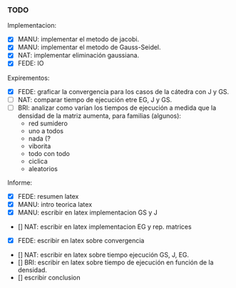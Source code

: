### TODO

Implementacion:

- [x] MANU: implementar el metodo de jacobi.
- [x] MANU: implementar el metodo de Gauss-Seidel.
- [x] NAT: 	implementar eliminación gaussiana.
- [x] FEDE: IO

Expirementos:

- [x] FEDE: graficar la convergencia para los casos de la cátedra con J y GS.
- [ ] NAT: comparar tiempo de ejecución etre EG, J y GS.
- [ ] BRI: analizar como varían los tiempos de ejecución a medida que la densidad de la matriz aumenta, para familias (algunos):
	- red sumidero
	- uno a todos
	- nada (?
	- viborita
	- todo con todo
	- ciclica
	- aleatorios

Informe:

- [x] FEDE: resumen latex
- [x] MANU: intro teorica latex
- [x] MANU: escribir en latex implementacion GS y J
- [] NAT: escribir en latex implementacion EG y rep. matrices
- [x] FEDE: escribir en latex sobre convergencia
- [] NAT: escribir en latex sobre tiempo ejecución GS, J, EG.
- [] BRI: escribir en latex sobre tiempo de ejecución en función de la densidad.
- [] escribir conclusion
